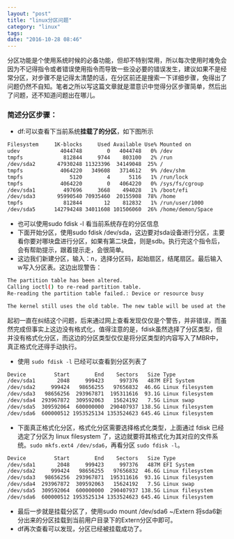 ```yaml
---
layout: "post"
title: "linux分区问题"
category: "linux"
tags: 
date: "2016-10-28 08:46"
---
```



分区功能是个使用系统时候的必备功能，但却不特别常用，所以每次使用时难免会因为不记得指令或者错误使用指令而导致一些没必要的错误发生，建议如果不是经常分区，对步骤不是记得太清楚的话，在分区前还是搜索一下详细步骤，免得出了问题仍然不自知。笔者之所以写这篇文章就是潜意识中觉得分区步骤简单，然后出了问题，还不知道问题出在哪儿。


### 简述分区步骤：

- df:可以查看下当前系统**挂载了的分区**，如下图所示

```sh
Filesystem     1K-blocks     Used Available Use% Mounted on
udev             4044748        0   4044748   0% /dev
tmpfs             812844     9744    803100   2% /run
/dev/sda2       47930248 11323396  34149048  25% /
tmpfs            4064220   349608   3714612   9% /dev/shm
tmpfs               5120        4      5116   1% /run/lock
tmpfs            4064220        0   4064220   0% /sys/fs/cgroup
/dev/sda1         497696     3668    494028   1% /boot/efi
/dev/sda3       95990540 70935460  20155908  78% /home
tmpfs             812844       12    812832   1% /run/user/1000
/dev/sda5      142794248 34011608 101506060  26% /home/demon/Space
```

<!-- more -->


- 也可以使用sudo fdisk -l 看当前系统存在的分区信息
- 下面开始分区，使用sudo fdisk /dev/sda，这边要对sda设备进行分区，主要看你要对哪块盘进行分区，如果有第二块盘，则是sdb。执行完这个指令后，会有帮助提示，跟着提示走，会很简单。
- 这边我们新建分区，输入：n，选择分区码，起始扇区，结尾扇区。最后输入w写入分区表。这边出现警告：

```sh
The partition table has been altered.
Calling ioctl() to re-read partition table.
Re-reading the partition table failed.: Device or resource busy

The kernel still uses the old table. The new table will be used at the next reboot or after you run partprobe(8) or kpartx(8).
```

起初一直在纠结这个问题，后来通过网上查看发现仅仅是个警告，并非错误，而虽然完成但事实上这边没有格式化，值得注意的是，fdisk虽然选择了分区类型，但并没有格式化分区，而这边的分区类型仅仅是将分区类型的内容写入了MBR中，真正格式化还得手动执行。

- 使用 `sudo fdisk -l` 已经可以查看到分区列表了

```sh
Device         Start        End    Sectors   Size Type
/dev/sda1       2048     999423     997376   487M EFI System
/dev/sda2     999424   98656255   97656832  46.6G Linux filesystem
/dev/sda3   98656256  293967871  195311616  93.1G Linux filesystem
/dev/sda4  293967872  309592063   15624192   7.5G Linux swap
/dev/sda5  309592064  600000000  290407937 138.5G Linux filesystem
/dev/sda6  600000512 1953525134 1353524623 645.4G Linux filesystem
```

- 下面真正格式化分区，格式化分区需要选择格式化类型，上面通过 fdisk 已经选定了分区为 linux filesystem 了，这边就要将其格式化为其对应的文件系统。`sudo mkfs.ext4 /dev/sda6`，再看分区 `sudo fdisk -l`。

```sh
Device         Start        End    Sectors   Size Type
/dev/sda1       2048     999423     997376   487M EFI System
/dev/sda2     999424   98656255   97656832  46.6G Linux filesystem
/dev/sda3   98656256  293967871  195311616  93.1G Linux filesystem
/dev/sda4  293967872  309592063   15624192   7.5G Linux swap
/dev/sda5  309592064  600000000  290407937 138.5G Linux filesystem
/dev/sda6  600000512 1953525134 1353524623 645.4G Linux filesystem
```

- 最后一步就是挂载分区了，使用sudo mount /dev/sda6 ~/Extern 将sda6新分出来的分区挂载到当前用户目录下的Extern分区中即可。
- df再次查看可以发现，分区已经被挂载成功了。

